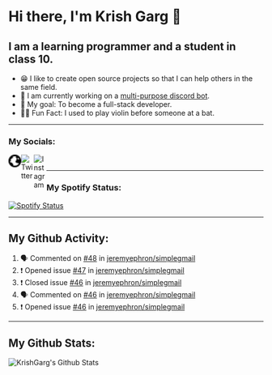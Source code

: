 # Hi there, I'm Krish Garg  👋

## I am a learning programmer and a student in class 10.
- 😁 I like to create open source projects so that I can help others in the same field.
- 🤖 I am currently working on a [multi-purpose discord bot](https://github.com/KrishGarg/Discord-Bot).
- 🥅 My goal: To become a full-stack developer.
- 👨‍🏭 Fun Fact: I used to play violin before someone at a bat.
---
### My Socials:
[<img align="left" alt="Website" width="25px" src="https://raw.githubusercontent.com/iconic/open-iconic/master/svg/globe.svg" />][website]
[<img align="left" alt="Twitter" width="25px" src="https://cdn.jsdelivr.net/npm/simple-icons@v3/icons/twitter.svg" />][twitter]
[<img align="left" alt="Instagram" width="25px" src="https://cdn.jsdelivr.net/npm/simple-icons@v3/icons/instagram.svg" />][instagram]
<br />

---

### My Spotify Status:
[<img src="https://readme-spotify-status-ten.vercel.app/api/run-spotify-status" alt="Spotify Status" width="400" />](https://open.spotify.com/user/2s0gb214xlmojv1cb8hb9ihze)


---
## My Github Activity:
<!--START_SECTION:activity-->
1. 🗣 Commented on [#48](https://github.com/jeremyephron/simplegmail/issues/48) in [jeremyephron/simplegmail](https://github.com/jeremyephron/simplegmail)
2. ❗️ Opened issue [#47](https://github.com/jeremyephron/simplegmail/issues/47) in [jeremyephron/simplegmail](https://github.com/jeremyephron/simplegmail)
3. ❗️ Closed issue [#46](https://github.com/jeremyephron/simplegmail/issues/46) in [jeremyephron/simplegmail](https://github.com/jeremyephron/simplegmail)
4. 🗣 Commented on [#46](https://github.com/jeremyephron/simplegmail/issues/46) in [jeremyephron/simplegmail](https://github.com/jeremyephron/simplegmail)
5. ❗️ Opened issue [#46](https://github.com/jeremyephron/simplegmail/issues/46) in [jeremyephron/simplegmail](https://github.com/jeremyephron/simplegmail)
<!--END_SECTION:activity-->

---
## My Github Stats:
<img align="left" alt="KrishGarg's Github Stats" src="https://github-readme-stats-plum-chi.vercel.app/api?username=KrishGarg&show_icons=true&hide_border=true&theme=tokyonight" />

[website]: https://krishgarg.ga/
[twitter]: https://twitter.com/KrishGa95586696
[instagram]: https://www.instagram.com/krishgarg6306/

